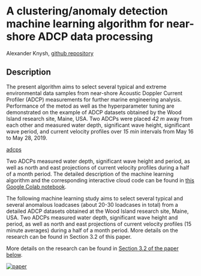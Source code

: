 # A clustering/anomaly detection machine learning algorithm for near-shore ADCP data processing
Alexander Knysh, [github repository](https://github.com/alexanderknysh/adcpml)

## Description 
The present algorithm aims to select several typical and extreme environmental data samples from near-shore Acoustic Doppler Current Profiler (ADCP) measurements for further marine engineering analysis. Performance of the metod as well as the hyperparameter tuning are demonstrated on the example of ADCP datasets obtained by the Wood Island research site, Maine, USA. Two ADCPs were placed *42 m* away from each other and measured water depth, significant wave height, significant wave period, and current velocity profiles over *15 min* intervals from May 16 to May 28, 2019.

[adcps](https://user-images.githubusercontent.com/46943028/203622001-0b92fbfe-6029-4542-bce7-f0d0f55905bf.JPG)

Two ADCPs measured water depth, significant wave height and period, as well as north and east projections of current velocity profiles during a half of a month period. The detailed description of the machine learning algorithm and the corresponding interactive cloud code can be found in [this Google Colab notebook](https://github.com/alexanderknysh/adcpml/blob/main/adcpml.ipynb).

The following machine learning study aims to select several typical and several anomalous loadcases (about 20-30 loadcases in total) from a detailed ADCP datasets obtained at the Wood Island research site, Maine, USA. Two ADCPs measured water depth, significant wave height and period, as well as north and east projections of current velocity profiles (15 minute averages) during a half of a month period. More details on the research can be found in Section 3.2 of this paper.


More details on the research can be found in [Section 3.2 of the paper below](https://github.com/alexanderknysh/thinplaterbf/blob/main/Methodology%20for%20multidimensional%20approximation%20of%20current%20velocity%20fields%20around%20offshore%20aquaculture%20installations.pdf).

[![paper](https://user-images.githubusercontent.com/46943028/202962633-1310e67e-1372-40e5-afa2-7a5e91813450.PNG)](https://github.com/alexanderknysh/thinplaterbf/blob/main/Methodology%20for%20multidimensional%20approximation%20of%20current%20velocity%20fields%20around%20offshore%20aquaculture%20installations.pdf)
